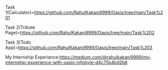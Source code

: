 Task 1(Calculator)=https://github.com/RahulKakani9999/Oasis/tree/main/Task%201

Task 2(Tribute Page)=https://github.com/RahulKakani9999/Oasis/tree/main/Task%202

Task 3(Todo App)=https://github.com/RahulKakani9999/Oasis/tree/main/Task%203

My Internship Experiance:https://medium.com/@rahulkakani9999/my-internship-experience-with-oasis-infobyte-d4c75b4bd2b8
